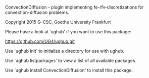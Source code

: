 ConvectionDiffusion - plugin implementing fe-/fv-discretizations for convection-diffusion problems.

Copyright 2015 G-CSC, Goethe University Frankfurt

Please have a look at 'ughub' if you want to use this package:

https://github.com/UG4/ughub.git

Use 'ughub init' to initialize a directory for use with ughub.

Use 'ughub listpackages' to view a list of all available packages.

Use 'ughub install ConvectionDiffusion' to install this package.

